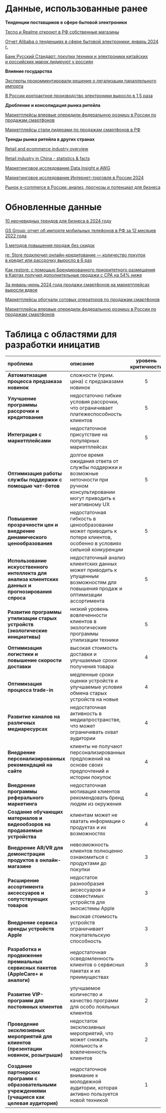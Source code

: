 # Данные, использованные ранее

**Тенденции поставщиков в сфере бытовой электроники**

[Tecno и Realme откроют в РФ собственные магазины](https://www.sostav.ru/publication/tecno-i-realme-otkroyut-v-rf-sobstvennye-magaziny-63571.html)

[Отчет Alibaba о тенденциях в сфере бытовой электроники: январь 2024 г.](https://reads.alibaba.com/ru/alibaba-trend-report-on-consumer-electronics-january-2024/)

[Банк Русский Стандарт: покупки техники и электроники китайских и российских марок лидируют у россиян](https://www.rsb.ru/press-center/news/2024/130524/)

**Влияние государства**

[Эксперты прокомментировали решение о легализации параллельного импорта](https://tass.ru/ekonomika/14319997)

[В России контрактное производство электроники выросло в 1,5 раза](https://www.cnews.ru/news/top/2024-04-25_v_rossii_kontraktnoe_proizvodstvo)

**Дробление и консолидация рынка ритейла**

[Маркетплейсы впервые опередили федеральную розницу в России по продажам смартфонов](https://www.tadviser.ru/index.php/%D0%A1%D1%82%D0%B0%D1%82%D1%8C%D1%8F:%D0%A1%D0%BC%D0%B0%D1%80%D1%82%D1%84%D0%BE%D0%BD%D1%8B_%28%D1%80%D1%8B%D0%BD%D0%BE%D0%BA_%D0%A0%D0%BE%D1%81%D1%81%D0%B8%D0%B8%29#.D0.9C.D0.B0.D1.80.D0.BA.D0.B5.D1.82.D0.BF.D0.BB.D0.B5.D0.B9.D1.81.D1.8B_.D0.B2.D0.BF.D0.B5.D1.80.D0.B2.D1.8B.D0.B5_.D0.BE.D0.BF.D0.B5.D1.80.D0.B5.D0.B4.D0.B8.D0.BB.D0.B8_.D1.84.D0.B5.D0.B4.D0.B5.D1.80.D0.B0.D0.BB.D1.8C.D0.BD.D1.83.D1.8E_.D1.80.D0.BE.D0.B7.D0.BD.D0.B8.D1.86.D1.83_.D0.B2_.D0.A0.D0.BE.D1.81.D1.81.D0.B8.D0.B8_.D0.BF.D0.BE_.D0.BF.D1.80.D0.BE.D0.B4.D0.B0.D0.B6.D0.B0.D0.BC_.D1.81.D0.BC.D0.B0.D1.80.D1.82.D1.84.D0.BE.D0.BD.D0.BE.D0.B2)

[Маркетплейсы стали лидерами по продажам смартфонов в РФ](https://habr.com/ru/news/827324/)

**Тренды рынка ритейла в других странах**

[Retail and ecommerce industry overview](https://www.emarketer.com/insights/future-retail-trends-industry-forecast/)

[Retail industry in China - statistics & facts](https://www.statista.com/topics/1839/retail-in-china/#topicOverview)

[Маркетинговое исследование Data Insight и AWG](https://datainsight.ru/omnirating2024)

[Маркетинговое исследование Интернет-торговля в России 2024](https://datainsight.ru/eCommerce_2023)

[Рынок e-commerce в России: анализ, прогнозы и потенциал для бизнеса](https://www.ashmanov.com/education/articles/rynok-e-commerce-v-rossii-analiz-prognozy-i-potentsial-dlya-biznesa/)


# Обновленные данные

[10 неочевидных трендов для бизнеса в 2024 году](https://mobile.i-neti.ru/blog/10-neochevidnyh-trendov-dlya-biznesa-v-2024-godu)

[GS Group: отчет об импорте мобильных телефонов в РФ за 12 месяцев 2022 года](https://www.novostiitkanala.ru/news/detail.php?ID=168848)

[5 методов повышения продаж без скидок](https://mindbox.ru/journal/education/povysheniya-prodazh-bez-skidok/)

[re: Store подключил онлайн-кредитование — количество покупок в кредит или рассрочку выросло в 6 раз](https://mindbox.ru/journal/experts/re-store/)

[Как restore: с помощью Брендированного приоритетного размещения в Картах получил дополнительные продажи с CPA на 54% ниже](https://yandex.ru/adv/solutions/cases/restore-brendirovannoe-prioritetnoe-razmeshchenie)

[За январь-июнь 2024 года продажи смартфонов на маркетплейсах выросли вдвое](https://www.forbes.ru/tekhnologii/520582-za-anvar-iun-2024-goda-prodazi-smartfonov-na-marketplejsah-vyrosli-vdvoe)

[Маркетплейсы обогнали сотовых операторов по продажам смартфонов](https://www.rbc.ru/technology_and_media/10/08/2023/64d398f79a794773b80e163e)

[Маркетплейсы впервые опередили федеральную розницу в России по продажам смартфонов](https://www.tadviser.ru/index.php/%D0%A1%D1%82%D0%B0%D1%82%D1%8C%D1%8F:%D0%A1%D0%BC%D0%B0%D1%80%D1%82%D1%84%D0%BE%D0%BD%D1%8B_(%D1%80%D1%8B%D0%BD%D0%BE%D0%BA_%D0%A0%D0%BE%D1%81%D1%81%D0%B8%D0%B8)#.D0.9C.D0.B0.D1.80.D0.BA.D0.B5.D1.82.D0.BF.D0.BB.D0.B5.D0.B9.D1.81.D1.8B_.D0.B2.D0.BF.D0.B5.D1.80.D0.B2.D1.8B.D0.B5_.D0.BE.D0.BF.D0.B5.D1.80.D0.B5.D0.B4.D0.B8.D0.BB.D0.B8_.D1.84.D0.B5.D0.B4.D0.B5.D1.80.D0.B0.D0.BB.D1.8C.D0.BD.D1.83.D1.8E_.D1.80.D0.BE.D0.B7.D0.BD.D0.B8.D1.86.D1.83_.D0.B2_.D0.A0.D0.BE.D1.81.D1.81.D0.B8.D0.B8_.D0.BF.D0.BE_.D0.BF.D1.80.D0.BE.D0.B4.D0.B0.D0.B6.D0.B0.D0.BC_.D1.81.D0.BC.D0.B0.D1.80.D1.82.D1.84.D0.BE.D0.BD.D0.BE.D0.B2)


# Таблица с областями для разработки иницатив
| проблема                                                                                           | описание                                                                                                                             | уровень критичности |
| :------------------------------------------------------------------------------------------------- | :----------------------------------------------------------------------------------------------------------------------------------- | :-----------------: |
| **Автоматизация процесса предзаказа новинок**                                                      | сложности (прим. цена) с предзаказами новинок                                                                                        |          5          |
| **Улучшение программы рассрочки и кредитования**                                                   | недостаточно гибкие условия рассрочки, что ограничивает платежеспособность клиентов                                                  |          5          |
| **Интеграция с маркетплейсами**                                                                    | недостаточное присутствие на популярных маркетплейсах                                                                                |          5          |
| **Оптимизация работы службы поддержки с помощью чат-ботов**                                        | долгое время ожидания ответа от службы поддержки и возможные неточности при ручном консультировании могут приводить к негативному UX |          5          |
| **Повышение прозрачности цен и внедрение динамического ценообразования**                           | недостаточная гибкость в ценообразовании может приводить к потере клиентов, особенно в условиях сильной конкуренции                  |          5          |
| **Использование искусственного интеллекта для анализа клиентских данных и прогнозирования спроса** | недостаточный анализ клиентских данных может приводить к упущенным возможностям для повышения продаж и оптимизации ассортимента      |          5          |
| **Развитие программы утилизации старых устройств (экологические инициативы)**                      | низкий уровень вовлеченности клиентов в экологические программы утилизации техники                                                   |          5          |
| **Оптимизация логистики и повышение скорости доставки**                                            | высокая стоимость доставки и улучшаемые сроки получения товара                                                                       |          4          |
| **Оптимизация процесса trade-in**                                                                  | медленные сроки оценки устройств и улучшаемые условия обмена старых устройств на новые                                               |          4          |
| **Развитие каналов на различных медиаресурсах**                                                    | недостаточная активность в медиапространстве, что может ограничивать охват аудитории                                                 |          4          |
| **Внедрение персонализированных рекомендаций на сайте**                                            | клиенты не получают персонализированных предложений на основе своих предпочтений и истории покупок                                   |          4          |
| **Внедрение программы реферального маркетинга**                                                    | недостаточная мотивация клиентов рекомендовать бренд людям из окружения                                                              |          4          |
| **Создание обучающих материалов и видеообзоров на продаваемые устройства**                         | клиентам может не хватать информации о продуктах и их возможностях                                                                   |          4          |
| **Внедрение AR/VR для демонстрации продуктов в онлайн-магазине**                                   | невозможность клиентов полноценно ознакомиться с продуктами до покупки                                                               |          3          |
| **Расширение ассортимента аксессуаров и сопутствующих товаров**                                    | недостаток разнообразия аксессуаров и совместимых устройств для экосистемы Apple                                                     |          3          |
| **Внедрение сервиса аренды устройств Apple**                                                       | высокая стоимость устройств ограничивает покупательскую способность                                                                  |          3          |
| **Разработка и продвижение премиальных сервисных пакетов (AppleCare+ и аналоги)**                  | недостаточная осведомленность клиентов о сервисных пакетах и их преимуществах                                                        |          3          |
| **Развитие VIP-программ для постоянных клиентов**                                                  | улучшаемое количество и качество программ для особо лояльных клиентов                                                                |          2          |
| **Проведение эксклюзивных мероприятий для клиентов (презентации новинок, розыгрыши)**              | недостаток эксклюзивных мероприятий, что может снижать лояльность и вовлеченность клиентов                                           |          2          |
| **Создание партнерских программ с образовательными учреждениями (учащиеся как целевая аудитория)** | недостаточное внимание к молодежной аудитории, которая активно пользуется новой техникой                                             |          1          |
